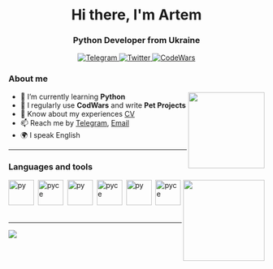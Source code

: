 <div id="header" align="center">

<h1>Hi there, I'm Artem</h1>
<h3>Python Developer from Ukraine</h3>
</div>
<div id="socials" align="center">
<a href="https://t.me/rozghrom">
    <img src="https://img.shields.io/badge/Telegram-black?style=for-the-badge&logo=Telegram&logoColor=white" alt="Telegram"/>
</a>
<a href="https://x.com/rozghrom">
    <img src="https://img.shields.io/badge/Twitter-black?style=for-the-badge&logo=Twitter&logoColor=white" alt="Twitter"/>
</a>
<a href="https://www.codewars.com/users/rozghrom">
    <img src="https://img.shields.io/badge/CodeWars-black?style=for-the-badge&logo=codewars&logoColor=white" alt="CodeWars"/>
</a>
</div>

### About me 
- 🧠 I’m currently learning **Python** <img align="right" src="https://media.tenor.com/4WvV9GY4yTEAAAAi/azur-lane-game.gif" width="150">
- 📝 I regularly use **CodWars** and write **Pet Projects** 
- 📄 Know about my experiences [CV](cv-link)  
- 📫 Reach me by [Telegram](https://t.me/rozghrom), [Email](raz15753@gmail.com)
- 🌍 I speak English

---

### Languages and tools
<img src="https://cdn.jsdelivr.net/gh/devicons/devicon@latest/icons/python/python-original.svg" title="py" width="50" height="50"/>&nbsp;
<img src="https://cdn.jsdelivr.net/gh/devicons/devicon@latest/icons/pycharm/pycharm-original.svg" title="pyce" width="50" height="50"/>&nbsp;
<img align="right" src="https://media.tenor.com/JMoGF6FMFVgAAAAi/uni-corn-asasas-azurlane.gif" width="160">
<img src="https://cdn.jsdelivr.net/gh/devicons/devicon@latest/icons/python/python-original.svg" title="py" width="50" height="50"/>&nbsp;
<img src="https://cdn.jsdelivr.net/gh/devicons/devicon@latest/icons/pycharm/pycharm-original.svg" title="pyce" width="50" height="50"/>&nbsp;
<img src="https://cdn.jsdelivr.net/gh/devicons/devicon@latest/icons/python/python-original.svg" title="py" width="50" height="50"/>&nbsp;
<img src="https://cdn.jsdelivr.net/gh/devicons/devicon@latest/icons/pycharm/pycharm-original.svg" title="pyce" width="50" height="50"/>&nbsp;












---

![](http://github-profile-summary-cards.vercel.app/api/cards/profile-details?username=rozghrom&theme=aura)


<!--
**rozghrom/rozghrom** is a ✨ _special_ ✨ repository because its `README.md` (this file) appears on your GitHub profile.

Here are some ideas to get you started:

- 🔭 I’m currently working on ...
- 🌱 I’m currently learning ...
- 👯 I’m looking to collaborate on ...
- 🤔 I’m looking for help with ...
- 💬 Ask me about ...
- 📫 How to reach me: ...
- 😄 Pronouns: ...
- ⚡ Fun fact: ...
-->
